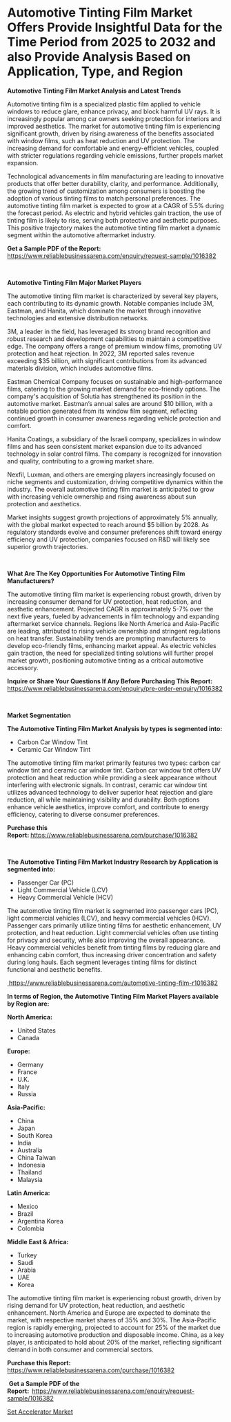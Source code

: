 <p><h1>Automotive Tinting Film Market Offers Provide Insightful Data for the Time Period from 2025 to 2032 and also Provide Analysis Based on Application, Type, and Region</h1></p><p><strong>Automotive Tinting Film Market Analysis and Latest Trends</strong></p>
<p><p>Automotive tinting film is a specialized plastic film applied to vehicle windows to reduce glare, enhance privacy, and block harmful UV rays. It is increasingly popular among car owners seeking protection for interiors and improved aesthetics. The market for automotive tinting film is experiencing significant growth, driven by rising awareness of the benefits associated with window films, such as heat reduction and UV protection. The increasing demand for comfortable and energy-efficient vehicles, coupled with stricter regulations regarding vehicle emissions, further propels market expansion.</p><p>Technological advancements in film manufacturing are leading to innovative products that offer better durability, clarity, and performance. Additionally, the growing trend of customization among consumers is boosting the adoption of various tinting films to match personal preferences. The automotive tinting film market is expected to grow at a CAGR of 5.5% during the forecast period. As electric and hybrid vehicles gain traction, the use of tinting film is likely to rise, serving both protective and aesthetic purposes. This positive trajectory makes the automotive tinting film market a dynamic segment within the automotive aftermarket industry.</p></p>
<p><strong>Get a Sample PDF of the Report:&nbsp;</strong> <a href="https://www.reliablebusinessarena.com/enquiry/request-sample/1016382?utm_campaign=2805&utm_medium=2&utm_source=Github&utm_content=ia&utm_term=01042025&utm_id=automotive-tinting-film">https://www.reliablebusinessarena.com/enquiry/request-sample/1016382</a></p>
<p>&nbsp;</p>
<p><strong>Automotive Tinting Film Major Market Players</strong></p>
<p><p>The automotive tinting film market is characterized by several key players, each contributing to its dynamic growth. Notable companies include 3M, Eastman, and Hanita, which dominate the market through innovative technologies and extensive distribution networks.</p><p>3M, a leader in the field, has leveraged its strong brand recognition and robust research and development capabilities to maintain a competitive edge. The company offers a range of premium window films, promoting UV protection and heat rejection. In 2022, 3M reported sales revenue exceeding $35 billion, with significant contributions from its advanced materials division, which includes automotive films.</p><p>Eastman Chemical Company focuses on sustainable and high-performance films, catering to the growing market demand for eco-friendly options. The company's acquisition of Solutia has strengthened its position in the automotive market. Eastman’s annual sales are around $10 billion, with a notable portion generated from its window film segment, reflecting continued growth in consumer awareness regarding vehicle protection and comfort.</p><p>Hanita Coatings, a subsidiary of the Israeli company, specializes in window films and has seen consistent market expansion due to its advanced technology in solar control films. The company is recognized for innovation and quality, contributing to a growing market share.</p><p>Nexfil, Luxman, and others are emerging players increasingly focused on niche segments and customization, driving competitive dynamics within the industry. The overall automotive tinting film market is anticipated to grow with increasing vehicle ownership and rising awareness about sun protection and aesthetics.</p><p>Market insights suggest growth projections of approximately 5% annually, with the global market expected to reach around $5 billion by 2028. As regulatory standards evolve and consumer preferences shift toward energy efficiency and UV protection, companies focused on R&D will likely see superior growth trajectories.</p></p>
<p>&nbsp;</p>
<p><strong>What Are The Key Opportunities For Automotive Tinting Film Manufacturers?</strong></p>
<p><p>The automotive tinting film market is experiencing robust growth, driven by increasing consumer demand for UV protection, heat reduction, and aesthetic enhancement. Projected CAGR is approximately 5-7% over the next five years, fueled by advancements in film technology and expanding aftermarket service channels. Regions like North America and Asia-Pacific are leading, attributed to rising vehicle ownership and stringent regulations on heat transfer. Sustainability trends are prompting manufacturers to develop eco-friendly films, enhancing market appeal. As electric vehicles gain traction, the need for specialized tinting solutions will further propel market growth, positioning automotive tinting as a critical automotive accessory.</p></p>
<p><strong>Inquire or Share Your Questions If Any Before Purchasing This Report:</strong> <a href="https://www.reliablebusinessarena.com/enquiry/pre-order-enquiry/1016382?utm_campaign=2805&utm_medium=2&utm_source=Github&utm_content=ia&utm_term=01042025&utm_id=automotive-tinting-film">https://www.reliablebusinessarena.com/enquiry/pre-order-enquiry/1016382</a></p>
<p>&nbsp;</p>
<p><strong>Market Segmentation</strong></p>
<p><strong>The Automotive Tinting Film Market Analysis by types is segmented into:</strong></p>
<p><ul><li>Carbon Car Window Tint</li><li>Ceramic Car Window Tint</li></ul></p>
<p><p>The automotive tinting film market primarily features two types: carbon car window tint and ceramic car window tint. Carbon car window tint offers UV protection and heat reduction while providing a sleek appearance without interfering with electronic signals. In contrast, ceramic car window tint utilizes advanced technology to deliver superior heat rejection and glare reduction, all while maintaining visibility and durability. Both options enhance vehicle aesthetics, improve comfort, and contribute to energy efficiency, catering to diverse consumer preferences.</p></p>
<p><strong>Purchase this Report:&nbsp;</strong><a href="https://www.reliablebusinessarena.com/purchase/1016382?utm_campaign=2805&utm_medium=2&utm_source=Github&utm_content=ia&utm_term=01042025&utm_id=automotive-tinting-film">https://www.reliablebusinessarena.com/purchase/1016382</a></p>
<p>&nbsp;</p>
<p><strong>The Automotive Tinting Film Market Industry Research by Application is segmented into:</strong></p>
<p><ul><li>Passenger Car (PC)</li><li>Light Commercial Vehicle (LCV)</li><li>Heavy Commercial Vehicle (HCV)</li></ul></p>
<p><p>The automotive tinting film market is segmented into passenger cars (PC), light commercial vehicles (LCV), and heavy commercial vehicles (HCV). Passenger cars primarily utilize tinting films for aesthetic enhancement, UV protection, and heat reduction. Light commercial vehicles often use tinting for privacy and security, while also improving the overall appearance. Heavy commercial vehicles benefit from tinting films by reducing glare and enhancing cabin comfort, thus increasing driver concentration and safety during long hauls. Each segment leverages tinting films for distinct functional and aesthetic benefits.</p></p>
<p><a href="https://www.reliablebusinessarena.com/automotive-tinting-film-r1016382?utm_campaign=2805&utm_medium=2&utm_source=Github&utm_content=ia&utm_term=01042025&utm_id=automotive-tinting-film">&nbsp;https://www.reliablebusinessarena.com/automotive-tinting-film-r1016382</a></p>
<p><strong>In terms of Region, the Automotive Tinting Film Market Players available by Region are:</strong></p>
<p>
    <p> <strong> North America: </strong>
        <ul>
            <li>United States</li>
            <li>Canada</li>
        </ul>
        </p> 
    <p> <strong> Europe: </strong>
        <ul>
            <li>Germany</li>
            <li>France</li>
            <li>U.K.</li>
            <li>Italy</li>
            <li>Russia</li>
        </ul>
        </p> 
    <p> <strong> Asia-Pacific: </strong>
        <ul>
            <li>China</li>
            <li>Japan</li>
            <li>South Korea</li>
            <li>India</li>
            <li>Australia</li>
            <li>China Taiwan</li>
            <li>Indonesia</li>
            <li>Thailand</li>
            <li>Malaysia</li>
        </ul>
        </p> 
    <p> <strong> Latin America: </strong>
        <ul>
            <li>Mexico</li>
            <li>Brazil</li>
            <li>Argentina Korea</li>
            <li>Colombia</li>
        </ul>
        </p> 
    <p> <strong> Middle East & Africa: </strong>
        <ul>
            <li>Turkey</li>
            <li>Saudi</li>
            <li>Arabia</li>
            <li>UAE</li>
            <li>Korea</li>
        </ul>
    </p>
    </p>
<p><p>The automotive tinting film market is experiencing robust growth, driven by rising demand for UV protection, heat reduction, and aesthetic enhancement. North America and Europe are expected to dominate the market, with respective market shares of 35% and 30%. The Asia-Pacific region is rapidly emerging, projected to account for 25% of the market due to increasing automotive production and disposable income. China, as a key player, is anticipated to hold about 20% of the market, reflecting significant demand in both consumer and commercial sectors.</p></p>
<p><strong>Purchase this Report: </strong><a href="https://www.reliablebusinessarena.com/purchase/1016382?utm_campaign=2805&utm_medium=2&utm_source=Github&utm_content=ia&utm_term=01042025&utm_id=automotive-tinting-film">https://www.reliablebusinessarena.com/purchase/1016382</a></p>
<p>&nbsp;<strong>Get a Sample PDF of the Report:&nbsp;&nbsp;</strong><a href="https://www.reliablebusinessarena.com/enquiry/request-sample/1016382?utm_campaign=2805&utm_medium=2&utm_source=Github&utm_content=ia&utm_term=01042025&utm_id=automotive-tinting-film">https://www.reliablebusinessarena.com/enquiry/request-sample/1016382</a></p>
<p><strong></strong></p>
<p><p><a href="https://github.com/genayziben/Market-Research-Report-List-1/blob/main/set-accelerator-market.md?utm_campaign=2805&utm_medium=2&utm_source=Github&utm_content=ia&utm_term=01042025&utm_id=automotive-tinting-film">Set Accelerator Market</a></p></p>